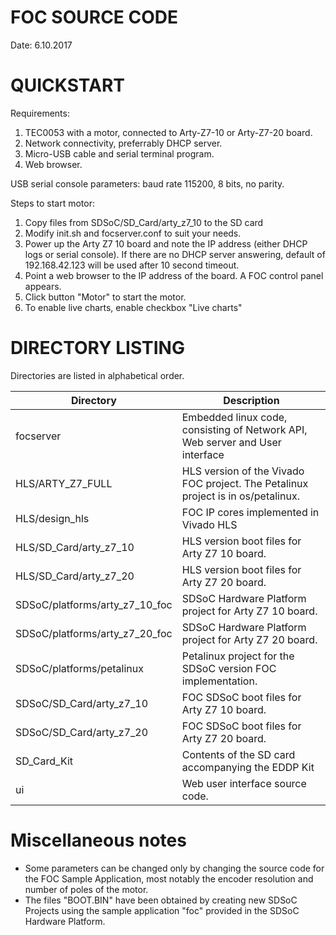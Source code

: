 FOC SOURCE CODE
===============
Date: 6.10.2017

QUICKSTART
==========
Requirements:
1. TEC0053 with a motor, connected to Arty-Z7-10 or Arty-Z7-20 board.
2. Network connectivity, preferrably DHCP server.
3. Micro-USB cable and serial terminal program.
4. Web browser.

USB serial console parameters: baud rate 115200, 8 bits, no parity.

Steps to start motor:
1. Copy files from SDSoC/SD_Card/arty_z7_10 to the SD card
2. Modify init.sh and focserver.conf to suit your needs.
3. Power up the Arty Z7 10 board and note the IP address (either DHCP logs or
   serial console). If there are no DHCP server answering, default of
   192.168.42.123 will be used after 10 second timeout.
4. Point a web browser to the IP address of the board. A FOC control panel appears.
5. Click button "Motor" to start the motor.
6. To enable live charts, enable checkbox "Live charts"


DIRECTORY LISTING
=================

Directories are listed in alphabetical order.


Directory			| Description
--------------------------------|--------------------------------
focserver			| Embedded linux code, consisting of Network API, Web server and User interface 
HLS/ARTY_Z7_FULL		| HLS version of the Vivado FOC project. The Petalinux project is in os/petalinux. 
HLS/design_hls			| FOC IP cores implemented in Vivado HLS
HLS/SD_Card/arty_z7_10		| HLS version boot files for Arty Z7 10 board.
HLS/SD_Card/arty_z7_20		| HLS version boot files for Arty Z7 20 board.
SDSoC/platforms/arty_z7_10_foc	| SDSoC Hardware Platform project for Arty Z7 10 board.
SDSoC/platforms/arty_z7_20_foc	| SDSoC Hardware Platform project for Arty Z7 20 board.
SDSoC/platforms/petalinux	| Petalinux project for the SDSoC version FOC implementation.
SDSoC/SD_Card/arty_z7_10	| FOC SDSoC boot files for Arty Z7 10 board.
SDSoC/SD_Card/arty_z7_20	| FOC SDSoC boot files for Arty Z7 20 board.
SD_Card_Kit			| Contents of the SD card accompanying the EDDP Kit
ui				| Web user interface source code.

Miscellaneous notes
===================
* Some parameters can be changed only by changing the source code for the FOC Sample Application, most notably the encoder resolution and number of poles of the motor.
* The files "BOOT.BIN" have been obtained by creating new SDSoC Projects using the sample application "foc" provided in the SDSoC Hardware Platform.

